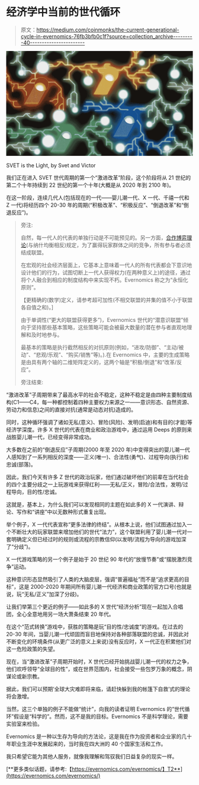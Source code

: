 # 经济学中当前的世代循环

> 原文：<https://medium.com/coinmonks/the-current-generational-cycle-in-evernomics-76fb3bfb0c1f?source=collection_archive---------40----------------------->

![](img/9e97240309bf0af8d96f0d4c0c09a6b8.png)

SVET is the Light, by Svet and Victor

我们正在进入 SVET 世代周期的第一个“激进改革”阶段，这个阶段将从 21 世纪的第二个十年持续到 22 世纪的第一个十年(大概是从 2020 年到 2100 年)。

在这一阶段，连续几代人(包括现在的一代——婴儿潮一代、X 一代、千禧一代和 Z 一代)将经历四个 20-30 年的周期(“积极改革”、“积极反应”、“倒退改革”和“倒退反应”)。

> 旁注:
> 
> 自然，每一代人的代表的单独行动是不可能预见的。另一方面，[合作博弈理论](https://en.wikipedia.org/wiki/Cooperative_game_theory#Harsanyi_dividend)(与纳什均衡相反)规定，为了赢得玩家群体之间的竞争，所有参与者必须结成联盟。
> 
> 在宏观的社会经济层面上，它基本上意味着一代人的所有代表都会下意识地设计他们的行为，试图切断上一代人获得权力(在两种意义上)的途径，通过将个人融合到相应的制度结构中来实现不朽。Evernomics 称之为“永恒化原则”。
> 
> 【更精确的(数学)定义，请参考超可加性(不相交联盟的并集的值不小于联盟各自值之和)。]
> 
> 由于单调性(“更大的联盟获得更多”)，Evernomics 世代的“潜意识联盟”倾向于坚持那些基本策略，这些策略可能会被最大数量的潜在参与者直观地理解和及时地参与。
> 
> 最基本的策略是执行截然相反的对抗原则(例如，“进攻/防御”、“主动/被动”、“悲观/乐观”、“购买/销售”等)。).在 Evernomics 中，主要的生成策略是由具有两个轴的二维矩阵定义的，这两个轴是“积极/倒退”和“改革/反应”。
> 
> 旁注结束:

“激进改革”子周期带来了最高水平的社会不稳定，这种不稳定是由四种主要制度结构(C1——C4，每一种都控制着四种主要权力来源之一——意识形态、自然资源、劳动力和信息)之间的直接对抗(通常是动态对抗)造成的。

同时，这种循环强调了诸如无私(意义)、冒险(风险)、发明(启迪)和有目的(才能)等经济学深度。许多 X 世代的代表在商业和政治游戏中，通过运用 Deeps 的原则来战胜婴儿潮一代，已经变得非常成功。

大多数在之前的“倒退反应”子周期(2000 年至 2020 年)中变得突出的婴儿潮一代人感知到了一系列相反的深度——正义(唯一)、合法性(勇气)、过程导向(执行)和忠诚(部落)。

因此，我们今天有许多 Z 世代的政治玩家，他们通过破坏他们的前辈在当代社会的四个主要分歧之一上玩游戏来获得红利——无私/正义，冒险/合法性，发明/过程导向，目的性/忠诚。

这就是，基本上，为什么我们可以发现相同的主题在如此多的 X 一代演讲、辩论、写作和“讲座”中以无数种形式重复出现。

举个例子，X 一代代表宣称“更多法律的终结”。从根本上说，他们试图通过加入一个不断壮大的玩家联盟来增加他们的世代“法力”，这个联盟利用了婴儿潮一代对一套明确定义但已经过时的规则或流程的宗教信仰(以发明/流程为导向的游戏加深了“分歧”)。

X 一代游戏策略的另一个例子是始于 20 世纪 90 年代的“放慢节奏”或“摆脱激烈竞争”运动。

这种意识形态显然吸引了人类的大脑皮层，强调“普遍福祉”而不是“追求更高的目标”，这是 2000-2020 年期间所有婴儿潮一代经济和商业政策的官方口号(也就是说，玩“无私/正义”加深了分歧)。

让我们举第三个更近的例子——如此多的 X 世代“经济分析”现在一起加入合唱团，全心全意地用另一场大萧条结束 20 年代。

在这个“范式转换”游戏中，获胜的策略是玩“目的性/忠诚度”的游戏。在过去的 20-30 年间，当婴儿潮一代顽固而盲目地保持对各种部落联盟的忠诚，并因此对不断变化的环境条件(从更广泛的意义上来说)没有反应时，X 一代正在积累他们对这一危险政策的失望。

现在，当“激进改革”子周期开始时，X 世代已经开始挑战婴儿潮一代的权力之争，他们欢呼领导“全球目的性”，或在世界范围内，社会接受一些包罗万象的概念，阴谋论或新宗教。

据此，我们可以预期‘全球大灾难即将来临，请赶快躲到我的帐篷下自救’式的理论将会激增。

当然，这三个单独的例子不能做“统计”，向我的读者证明 Evernomics 的“世代循环”假设是“科学的”。然而，这不是我的目标。Evernomics 不是科学理论，需要实验室来检验。

Evernomics 是一种以生存为导向的方法论，这是我在作为投资者和企业家的几十年职业生涯中发展起来的，当时我在四大洲的 40 个国家生活和工作。

我只希望它能为其他人服务，就像我理解和驾驭我们日益复杂的现实一样。

[**更多类似话题，请参考:【https://evernomics.com/evernomics/】T2**](https://evernomics.com/evernomics/)